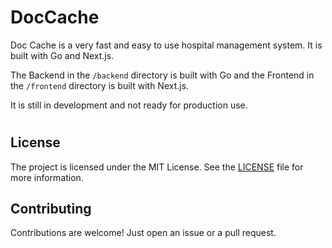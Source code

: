# DocCache

Doc Cache is a very fast and easy to use hospital management system. It is built with Go and Next.js.

The Backend in the `/backend` directory is built with Go and the Frontend in the `/frontend` directory is built with Next.js.

It is still in development and not ready for production use.

# 

## License

The project is licensed under the MIT License. See the [LICENSE](LICENSE) file for more information.

## Contributing

Contributions are welcome! Just open an issue or a pull request.

